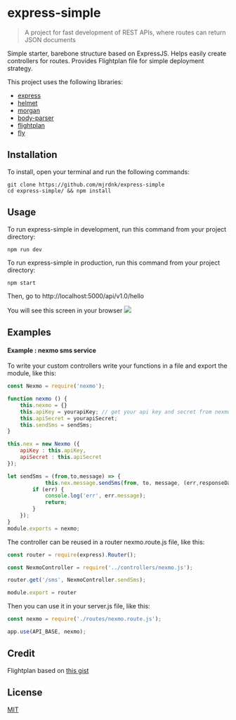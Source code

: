 # express-simple
> A project for fast development of REST APIs, where routes can return JSON documents

Simple starter, barebone structure based on ExpressJS. Helps easily create controllers for routes. Provides Flightplan file for simple deployment strategy.

This project uses the following libraries:
- [express](https://www.npmjs.com/package/express)
- [helmet](https://www.npmjs.com/package/helmet)
- [morgan](https://www.npmjs.com/package/morgan)
- [body-parser](https://www.npmjs.com/package/body-parser)
- [flightplan](https://www.npmjs.com/package/flightplan)
- [fly](https://www.npmjs.com/package/fly)

## Installation
To install, open your terminal and run the following commands:
```
git clone https://github.com/mjrdnk/express-simple
cd express-simple/ && npm install
```
## Usage
To run express-simple in development, run this command from your project directory:

```
npm run dev
```

To run express-simple in production, run this command from your project directory:

```
npm start
```

Then, go to http://localhost:5000/api/v1.0/hello

You will see this screen in your browser
<img src='https://i.imgur.com/SHHwXCd.png' />
<br>

## Examples

#### Example : nexmo sms service
To write your custom controllers write your functions in a file and export the module, like this:
```javascript
const Nexmo = require('nexmo');

function nexmo () {
    this.nexmo = {}
    this.apiKey = yourapiKey; // get your api key and secret from nexmo.com
    this.apiSecret = yourapiSecret;
    this.sendSms = sendSms;
}

this.nex = new Nexmo ({
    apiKey : this.apiKey,
    apiSecret : this.apiSecret
});

let sendSms = (from,to,message) => { 
            this.nex.message.sendSms(from, to, message, (err,responseData) => {
        if (err) {
            console.log('err', err.message);
            return;
        }
    });
}
module.exports = nexmo;
```

The controller can be reused in a router nexmo.route.js file, like this:
```javascript
const router = require(express).Router();

const NexmoController = require('../controllers/nexmo.js');

router.get('/sms', NexmoController.sendSms);

module.export = router
```

Then you can use it in your server.js file, like this:
```javascript
const nexmo = require('./routes/nexmo.route.js');

app.use(API_BASE, nexmo);
```

## Credit
Flightplan based on [this gist](https://gist.github.com/learncodeacademy/35045e64d2bbe6eb14f9)

## License

[MIT](LICENSE)
